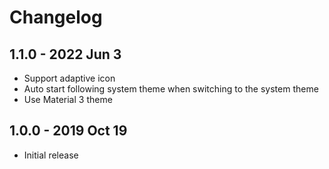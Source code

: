 # Changelog

## 1.1.0 - 2022 Jun 3
- Support adaptive icon
- Auto start following system theme when switching to the system theme
- Use Material 3 theme

## 1.0.0 - 2019 Oct 19
- Initial release
